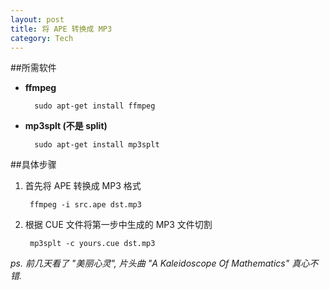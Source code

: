 ```yaml
---
layout: post
title: 将 APE 转换成 MP3
category: Tech
---
```

##所需软件

- **ffmpeg**

        sudo apt-get install ffmpeg

- **mp3splt (不是 split)**

        sudo apt-get install mp3splt

##具体步骤

1. 首先将 APE 转换成 MP3 格式

        ffmpeg -i src.ape dst.mp3

2. 根据 CUE 文件将第一步中生成的 MP3 文件切割

        mp3splt -c yours.cue dst.mp3

*ps. 前几天看了 "美丽心灵", 片头曲 "A Kaleidoscope Of Mathematics" 真心不错.*
